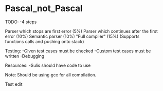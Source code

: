 # Pascal_not_Pascal

TODO:
-4 steps

Parser which stops are first error (5%)
Parser which continues after the first error (10%)
Semantic parser (10%)
"Full compiler" (15%) (Supports functions calls and pushing onto stack)

Testing:
-Given test cases must be checked
-Custom test cases must be written
-Debugging 

Resources:
-Sulis should have code to use

Note:
Should be using gcc for all compilation.

Test edit
